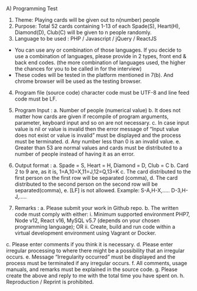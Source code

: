 A) Programming Test
1. Theme: Playing cards will be given out to n(number) people
2. Purpose: Total 52 cards containing 1-13 of each Spade(S), Heart(H), Diamond(D), Club(C) will be
given to n people randomly.
3. Language to be used : PHP / Javascript / jQuery / ReactJS

* You can use any or combination of those languages. If you decide to use a combination
of languages, please provide in 2 types, front end & back end codes. (the more
combination of languages used, the higher the chances for you to be called in for the
interview)
* These codes will be tested in the platform mentioned in 7(b). And chrome browser will
be used as the testing browser.

4. Program file (source code) character code must be UTF-8 and line feed code must be LF.
5. Program Input :
a. Number of people (numerical value)
b. It does not matter how cards are given if recompile of program arguments, parameter,
keyboard input and so on are not necessary.
c. In case input value is nil or value is invalid then the error message of “Input value does
not exist or value is invalid” must be displayed and the process must be terminated.
d. Any number less than 0 is an invalid value.
e. Greater than 53 are normal values and cards must be distributed to a number of people
instead of having it as an error.

6. Output format :
a. Spade = S, Heart = H, Diamond = D, Club = C
b. Card 2 to 9 are, as it is, 1=A,10=X,11=J,12=Q,13=K
c. The card distributed to the first person on the first row will be separated (comma),
d. The card distributed to the second person on the second row will be separated(comma),
e. [LF] is not allowed. Example:
S-A,H-X,.....
D-3,H-J,.....

7. Remarks :
a. Please submit your work in Github repo.
b. The written code must comply with either:
i. Minimum supported environment PHP7, Node v12, React v16, MySQL v5.7
(depends on your chosen programming language); OR
ii. Create, build and run code within a virtual development environment using
Vagrant or Docker.

c. Please enter comments if you think it is necessary.
d. Please enter irregular processing to where there might be a possibility that an irregular
occurs.
e. Message “Irregularity occurred” must be displayed and the process must be terminated if
any irregular occurs.
f. All comments, usage manuals, and remarks must be explained in the source code.
g. Please create the above and reply to me with the total time you have spent on.
h. Reproduction / Reprint is prohibited.